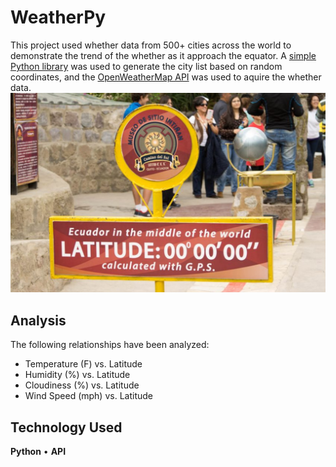 # WeatherPy

This project used whether data from 500+ cities across the world to demonstrate the trend of the whether as it approach the equator. A [simple Python library](https://pypi.python.org/pypi/citipy) was used to generate the city list based on random coordinates, and the [OpenWeatherMap API](https://openweathermap.org/api) was used to aquire the whether data.
![Equator](Images/equatorsign.png)

## Analysis

The following relationships have been analyzed:

* Temperature (F) vs. Latitude
* Humidity (%) vs. Latitude
* Cloudiness (%) vs. Latitude
* Wind Speed (mph) vs. Latitude

## Technology Used
**Python** •
**API** 